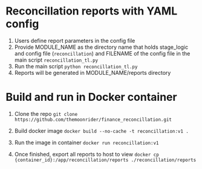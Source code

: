 # Reconcillation reports with YAML config 
1. Users define report parameters in the config file
2. Provide MODULE_NAME as the directory name that holds stage_logic and config file 
(`reconcillation`) and FILENAME of the config file in the main script `reconcillation_tl.py`
3. Run the main script `python reconcillation_tl.py`
4. Reports will be generated in MODULE_NAME/reports directory

# Build and run in Docker container

1. Clone the repo
`git clone https://github.com/themoonrider/finance_reconcillation.git`

2. Build docker image
`docker build --no-cache -t reconcillation:v1 .`

3. Run the image in container
`docker run reconcillation:v1`

4. Once finished, export all reports to host to view
`docker cp {container_id}:/app/reconcillation/reports ./reconcillation/reports`

